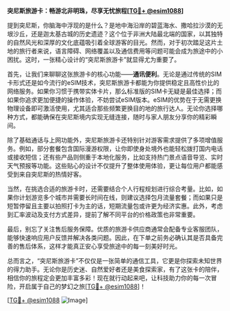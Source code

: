 **突尼斯旅游卡：畅游北非明珠，尽享无忧旅程[[TG💪+ @esim1088](https://t.me/s/esim1088)]**

提到突尼斯，你脑海中浮现的是什么？是地中海沿岸的碧蓝海水、撒哈拉沙漠的无垠沙丘，还是迦太基古城的历史遗迹？这个位于非洲大陆最北端的国家，以其独特的自然风光和深厚的文化底蕴吸引着全球游客的目光。然而，对于初次踏足这片土地的旅行者来说，语言障碍、网络覆盖以及通信费用等问题可能会成为旅途中的小困扰。这时，一张精心设计的“突尼斯旅游卡”就显得尤为重要了。

首先，让我们来聊聊这张旅游卡的核心功能——**通讯便利**。无论是通过传统的SIM卡形式还是如今流行的eSIM技术，突尼斯旅游卡都能为你提供稳定且高性价比的网络服务。如果你习惯于携带实体卡片，那么标准版的SIM卡无疑是最佳选择；而如果你追求更加便捷的操作体验，不妨尝试eSIM版本。eSIM的优势在于无需更换物理设备即可激活使用，尤其适合那些频繁更换目的地的旅行达人。无论你选择哪种方式，都能确保在突尼斯境内实现无缝连接，随时与家人朋友分享你的精彩瞬间。

除了基础通话与上网功能外，突尼斯旅游卡还特别针对游客需求提供了多项增值服务。例如，部分套餐包含国际漫游权限，让你即使身处境外也能轻松拨打国内电话或接收短信；还有些产品则侧重于本地化服务，比如支持热门景点语音导览、实时天气预报等功能。这些贴心的设计不仅提升了整体使用体验，更让每位用户都能感受到来自突尼斯的热情好客。

当然，在挑选合适的旅游卡时，还需要结合个人行程规划进行综合考量。比如，如果你计划游览多个城市并需要长时间在线，则建议选择包月流量套餐；而如果只是短暂停留且主要以拍照打卡为主的话，短期流量包或许更为经济实惠。此外，考虑到汇率波动及支付方式差异，提前了解不同平台的价格政策也非常重要。

最后，别忘了关注售后服务保障。优质的旅游卡供应商通常会配备专业客服团队，能够快速响应用户反馈并解决各类问题。因此，在下单之前务必确认其是否具备完善的售后体系，这样才能真正安心享受旅途中的每一刻美好时光。

总而言之，“突尼斯旅游卡”不仅仅是一张简单的通信工具，它更是你探索未知世界的得力助手。无论你是历史迷、自然爱好者还是美食探索家，有了这张卡的陪伴，相信你的旅程定会更加丰富多彩！现在就行动起来吧，让科技助力你的每一次冒险，开启属于自己的梦幻之旅[[TG💪+ @esim1088](https://t.me/s/esim1088)]！

[[TG💪+ @esim1088](https://t.me/s/esim1088) ![Image](https://i.postimg.cc/4NQfJmqS/Snipaste-2025-05-13-00-14-12.png)]